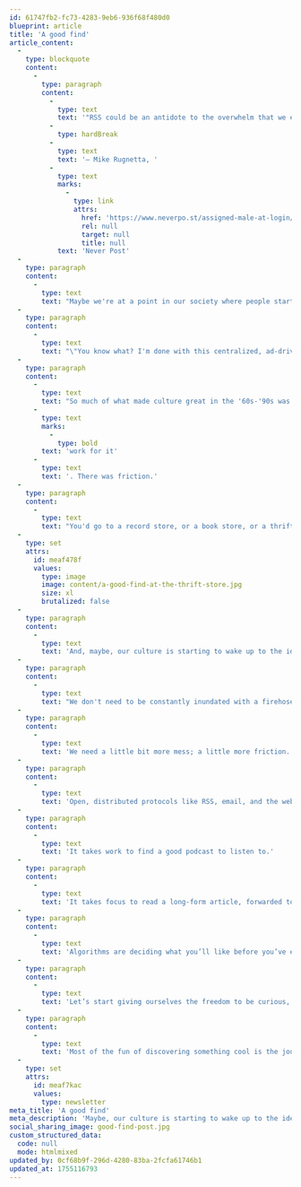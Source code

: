 ```yaml
---
id: 61747fb2-fc73-4283-9eb6-936f68f480d0
blueprint: article
title: 'A good find'
article_content:
  -
    type: blockquote
    content:
      -
        type: paragraph
        content:
          -
            type: text
            text: '"RSS could be an antidote to the overwhelm that we experience elsewhere on the internet."'
          -
            type: hardBreak
          -
            type: text
            text: '– Mike Rugnetta, '
          -
            type: text
            marks:
              -
                type: link
                attrs:
                  href: 'https://www.neverpo.st/assigned-male-at-login/'
                  rel: null
                  target: null
                  title: null
            text: 'Never Post'
  -
    type: paragraph
    content:
      -
        type: text
        text: "Maybe we're at a point in our society where people start saying:"
  -
    type: paragraph
    content:
      -
        type: text
        text: "\"You know what? I'm done with this centralized, ad-driven internet. I'm tired of being addicted to my phone. I'm tired of the brain rot. I want something more meaningful.\""
  -
    type: paragraph
    content:
      -
        type: text
        text: "So much of what made culture great in the '60s-'90s was that you had to\_"
      -
        type: text
        marks:
          -
            type: bold
        text: 'work for it'
      -
        type: text
        text: '. There was friction.'
  -
    type: paragraph
    content:
      -
        type: text
        text: "You'd go to a record store, or a book store, or a thrift store, and browse for hours, just hoping for one good find."
  -
    type: set
    attrs:
      id: meaf478f
      values:
        type: image
        image: content/a-good-find-at-the-thrift-store.jpg
        size: xl
        brutalized: false
  -
    type: paragraph
    content:
      -
        type: text
        text: 'And, maybe, our culture is starting to wake up to the idea that we need a bit more of that on the internet.'
  -
    type: paragraph
    content:
      -
        type: text
        text: "We don't need to be constantly inundated with a firehose of content tuned to our lowest, base desires."
  -
    type: paragraph
    content:
      -
        type: text
        text: 'We need a little bit more mess; a little more friction.'
  -
    type: paragraph
    content:
      -
        type: text
        text: 'Open, distributed protocols like RSS, email, and the web give us a foundation for being more mindful.'
  -
    type: paragraph
    content:
      -
        type: text
        text: 'It takes work to find a good podcast to listen to.'
  -
    type: paragraph
    content:
      -
        type: text
        text: 'It takes focus to read a long-form article, forwarded to you by a friend.'
  -
    type: paragraph
    content:
      -
        type: text
        text: 'Algorithms are deciding what you’ll like before you’ve even had a chance to explore.'
  -
    type: paragraph
    content:
      -
        type: text
        text: 'Let’s start giving ourselves the freedom to be curious, rather than being spoon-fed.'
  -
    type: paragraph
    content:
      -
        type: text
        text: 'Most of the fun of discovering something cool is the journey you took to get there.'
  -
    type: set
    attrs:
      id: meaf7kac
      values:
        type: newsletter
meta_title: 'A good find'
meta_description: 'Maybe, our culture is starting to wake up to the idea that we need a bit more friction on the internet.'
social_sharing_image: good-find-post.jpg
custom_structured_data:
  code: null
  mode: htmlmixed
updated_by: 0cf68b9f-296d-4280-83ba-2fcfa61746b1
updated_at: 1755116793
---
```

